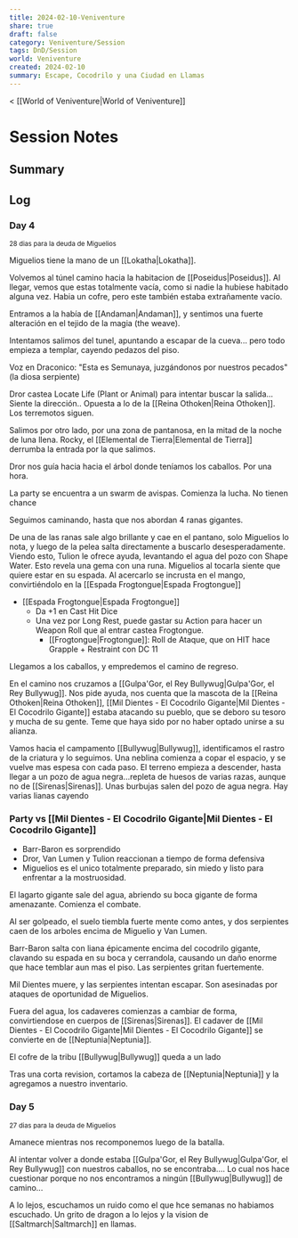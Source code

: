 ```yaml
---
title: 2024-02-10-Veniventure
share: true
draft: false
category: Veniventure/Session
tags: DnD/Session
world: Veniventure
created: 2024-02-10
summary: Escape, Cocodrilo y una Ciudad en Llamas
---
```

< [[World of Veniventure|World of Veniventure]]
# Session Notes

## Summary

## Log

### Day 4
<small>28 dias para la deuda de Miguelios</small>

Miguelios tiene la mano de un [[Lokatha|Lokatha]].

Volvemos al túnel camino hacia la habitacion de [[Poseidus|Poseidus]]. Al llegar, vemos que estas totalmente vacía, como si nadie la hubiese habitado alguna vez. Habia un cofre, pero este también estaba extrañamente vacío.

Entramos a la había de [[Andaman|Andaman]], y sentimos una fuerte alteración en el tejido de la magia (the weave).

Intentamos salimos del tunel, apuntando a escapar de la cueva... pero todo empieza a templar, cayendo pedazos del piso. 

Voz en Draconico: "Esta es Semunaya, juzgándonos por nuestros pecados" (la diosa serpiente)

Dror castea Locate Life (Plant or Animal) para intentar buscar la salida... Siente la dirección.. Opuesta a lo de la [[Reina Othoken|Reina Othoken]]. Los terremotos siguen. 

Salimos por otro lado, por una zona de pantanosa, en la mitad de la noche de luna llena. Rocky, el [[Elemental de Tierra|Elemental de Tierra]] derrumba la entrada por la que salimos. 

Dror nos guía hacia hacia el árbol donde teníamos los caballos. Por una hora. 

La party se encuentra a un swarm de avispas. Comienza la lucha. No tienen chance

Seguimos caminando, hasta que nos abordan 4 ranas gigantes. 

De una de las ranas sale algo brillante y cae en el pantano, solo Miguelios lo nota, y luego de la pelea salta directamente a buscarlo desesperadamente. Viendo esto, Tulion le ofrece ayuda, levantando el agua del pozo con Shape Water. Esto revela una gema con una runa. Miguelios al tocarla siente que quiere estar en su espada. Al acercarlo se incrusta en el mango, convirtiéndolo en la [[Espada Frogtongue|Espada Frogtongue]]

- [[Espada Frogtongue|Espada Frogtongue]]
	- Da +1 en Cast Hit Dice
	- Una vez por Long Rest, puede gastar su Action para hacer un Weapon Roll que al entrar castea Frogtongue.
	  - [[Frogtongue|Frogtongue]]: Roll de Ataque, que on HIT hace Grapple + Restraint con DC 11

Llegamos a los caballos, y empredemos el camino de regreso. 

En el camino nos cruzamos a [[Gulpa'Gor, el Rey Bullywug|Gulpa'Gor, el Rey Bullywug]]. Nos pide ayuda, nos cuenta que la mascota de la [[Reina Othoken|Reina Othoken]], [[Mil Dientes - El Cocodrilo Gigante|Mil Dientes - El Cocodrilo Gigante]] estaba atacando su pueblo, que se deboro su tesoro y mucha de su gente. Teme que haya sido por no haber optado unirse a su alianza.

Vamos hacia el campamento [[Bullywug|Bullywug]], identificamos el rastro de la criatura y lo seguimos. Una neblina comienza a copar el espacio, y se vuelve mas espesa con cada paso. El terreno empieza a descender, hasta llegar a un pozo de agua negra...repleta de huesos de varias razas, aunque no de [[Sirenas|Sirenas]]. Unas burbujas salen del pozo de agua negra. Hay varias lianas cayendo 

### Party vs [[Mil Dientes - El Cocodrilo Gigante|Mil Dientes - El Cocodrilo Gigante]]

- Barr-Baron es sorprendido
- Dror, Van Lumen y Tulion reaccionan a tiempo de forma defensiva
- Miguelios es el unico totalmente preparado, sin miedo y listo para enfrentar a la mostruosidad.

El lagarto gigante sale del agua, abriendo su boca gigante de forma amenazante. Comienza el combate.

Al ser golpeado, el suelo tiembla fuerte mente como antes, y dos serpientes caen de los arboles encima de Miguelio y Van Lumen.

Barr-Baron salta con liana épicamente encima del cocodrilo gigante, clavando su espada en su boca y cerrandola, causando un daño enorme que hace temblar aun mas el piso. Las serpientes gritan fuertemente.

Mil Dientes muere,  y las serpientes intentan escapar. Son asesinadas por ataques de oportunidad de Miguelios. 

Fuera del agua, los cadaveres comienzas a cambiar de forma, convirtiendose en cuerpos de [[Sirenas|Sirenas]]. El cadaver de [[Mil Dientes - El Cocodrilo Gigante|Mil Dientes - El Cocodrilo Gigante]] se convierte en de [[Neptunia|Neptunia]].

El cofre de la tribu [[Bullywug|Bullywug]] queda a un lado 

Tras una corta revision, cortamos la cabeza de [[Neptunia|Neptunia]] y la agregamos a nuestro inventario.

### Day 5
<small>27 dias para la deuda de Miguelios</small>

Amanece mientras nos recomponemos luego de la batalla. 

Al intentar volver a donde estaba [[Gulpa'Gor, el Rey Bullywug|Gulpa'Gor, el Rey Bullywug]] con nuestros caballos, no se encontraba.... Lo cual nos hace cuestionar porque no nos encontramos a ningún [[Bullywug|Bullywug]] de camino...

A lo lejos, escuchamos un ruido como el que hce semanas no habiamos escuchado. Un grito de dragon a lo lejos y la vision de [[Saltmarch|Saltmarch]] en llamas. 






